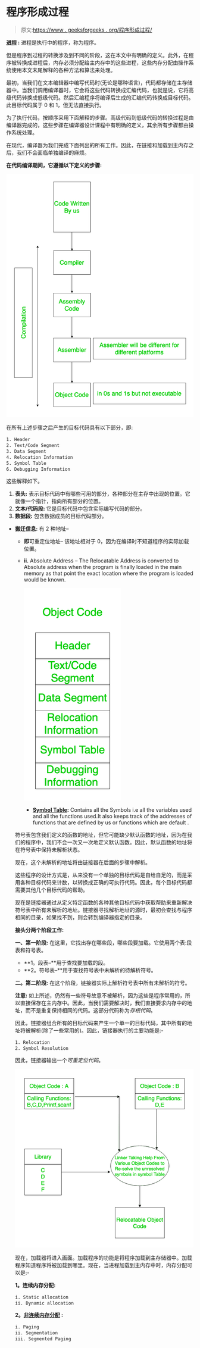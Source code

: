 # 程序形成过程

> 原文:[https://www . geeksforgeeks . org/程序形成过程/](https://www.geeksforgeeks.org/formation-of-process-from-program/)

**[进程](https://www.geeksforgeeks.org/introduction-of-process-management/) :** 进程是执行中的程序，称为程序。

但是程序到过程的转换涉及到不同的阶段，这在本文中有明确的定义。此外，在程序被转换成进程后，内存必须分配给主内存中的这些进程，这些内存分配由操作系统使用本文末尾解释的各种方法和算法来处理。

最初，当我们在文本编辑器中编写代码时(无论是哪种语言)，代码都存储在主存储器中。当我们调用编译器时，它会将这些代码转换成汇编代码，也就是说，它将高级代码转换成低级代码。然后汇编程序将编译后生成的汇编代码转换成目标代码。此目标代码属于 0 和 1，但无法直接执行。

为了执行代码，按顺序采用下面解释的步骤。高级代码到低级代码的转换过程是由编译器完成的，这些步骤在编译器设计课程中有明确的定义，其余所有步骤都由操作系统处理。

在现代，编译器为我们完成下面列出的所有工作。因此，在链接和加载到主内存之后，我们不会面临单独编译的麻烦。

**在代码编译期间，它遵循以下定义的步骤:**

![](img/3e85da9a177e1f53716939152412375e.png)

在所有上述步骤之后产生的目标代码具有以下部分，即:

```
1. Header
2. Text/Code Segment
3. Data Segment
4. Relocation Information
5. Symbol Table
6. Debugging Information 
```

这些解释如下。

1.  **表头:**
    表示目标代码中有哪些可用的部分，各种部分在主存中出现的位置。它就像一个指针，指向所有部分的位置。
2.  **文本/代码段:**
    它是目标代码中包含实际编写代码的部分。
3.  **数据段:**
    包含数据成员的目标代码部分。

*   **搬迁信息:**
    有 2 种地址–
    *   **即**可重定位地址–
        该地址相对于 0，因为在编译时不知道程序的实际加载位置。
    *   **ii.** Absolute Address –
        The Relocatable Address is converted to Absolute address when the program is finally loaded in the main memory as that point the exact location where the program is loaded would be known.

        ![](img/4f5e3abc82036beb04ccc59b33c2d279.png)

        *   **[Symbol Table](https://www.geeksforgeeks.org/symbol-table-compiler/):**
    Contains all the Symbols i.e all the variables used and all the functions used.It also keeps track of the addresses of functions that are defined by us or functions which are default .

    符号表包含我们定义的函数的地址，但它可能缺少默认函数的地址，因为在我们的程序中，我们不会一次又一次地定义默认函数。因此，默认函数的地址将在符号表中保持未解析状态。

    现在，这个未解析的地址将由链接器在后面的步骤中解析。

    这些程序的设计方式是，从来没有一个单独的目标代码是自给自足的，而是采用各种目标代码来计数，以转换成正确的可执行代码。因此，每个目标代码都需要其他几个目标代码的帮助。

    现在是链接器通过从定义特定函数的各种其他目标代码中获取帮助来重新解决符号表中所有未解析的地址。链接器寻找解析地址的源时，最初会查找与程序相同的目录，如果找不到，则会转到编译器指定的目录。

    **接头分两个阶段工作:**

    **一、第一阶段:**
    在这里，它找出存在哪些段，哪些段要加载。它使用两个表:段表和符号表。

    *   **1。段表–**用于查找要加载的段。
    *   **2。符号表–**用于查找符号表中未解析的待解析符号。

    **二。第二阶段:**
    在这个阶段，链接器实际上解析符号表中所有未解析的符号。

    **注意:**
    如上所述，仍然有一些符号故意不被解析，因为这些是程序常用的，所以直接保存在主内存中。因此，当我们需要解决时，我们直接要求内存中的地址，而不是重复保持相同的代码。这部分代码称为*存根代码*。

    因此，链接器组合所有的目标代码来产生一个单一的目标代码，其中所有的地址将被解析(除了一些常用的)。因此，链接器执行的主要功能是:-

    ```
    1. Relocation
    2. Symbol Resolution 
    ```

    因此，链接器输出一个*可重定位代码*。

    ![](img/4910c0d8e25b34c38ffd507461df7422.png)

    现在，加载器将进入画面。加载程序的功能是将程序加载到主存储器中。加载程序知道程序将被加载到哪里。现在，当进程加载到主内存中时，内存分配可以是:-

    **1。连续内存分配:**

    ```
    i. Static allocation
    ii. Dynamic allocation 
    ```

    **2。[非连续内存分配](https://www.geeksforgeeks.org/non-contiguous-allocation-in-operating-system/) :**

    ```
    i. Paging
    ii. Segmentation
    iii. Segmented Paging 
    ```